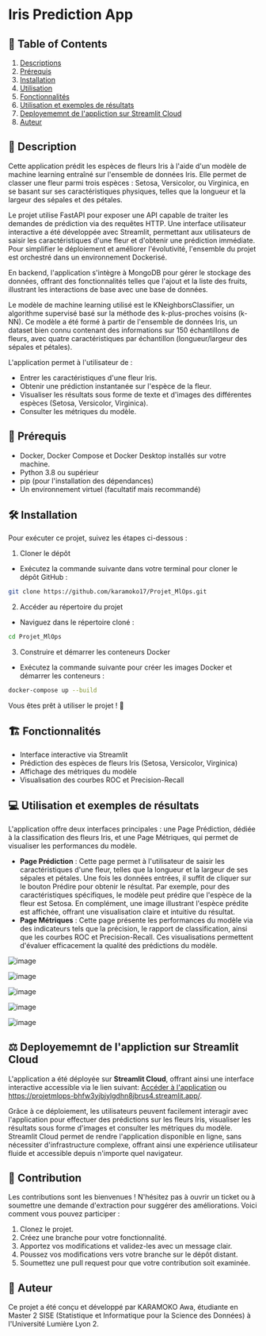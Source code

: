 # Iris Prediction App


## 📖 **Table of Contents**
1. [Descriptions](#descriptions)
2. [Prérequis](#Prérequis)
3. [Installation](#Installation)
4. [Utilisation](#Utilisation)
5. [Fonctionnalités](#Fonctionnalités)
6. [Utilisation et exemples de résultats](#Utilisation-et-exemples-de-résultats)
7. [Deployememnt de l'appliction sur Streamlit Cloud](#Deployememnt-de-l'appliction-sur-Streamlit-Cloud)
8. [Auteur](#Auteur)

<h2 id="Description">🧩 Description</h2>

Cette application prédit les espèces de fleurs Iris à l'aide d'un modèle de machine learning entraîné sur l'ensemble de données Iris. Elle permet de classer une fleur parmi trois espèces : Setosa, Versicolor, ou Virginica, en se basant sur ses caractéristiques physiques, telles que la longueur et la largeur des sépales et des pétales.

Le projet utilise FastAPI pour exposer une API capable de traiter les demandes de prédiction via des requêtes HTTP. Une interface utilisateur interactive a été développée avec Streamlit, permettant aux utilisateurs de saisir les caractéristiques d'une fleur et d'obtenir une prédiction immédiate. Pour simplifier le déploiement et améliorer l'évolutivité, l'ensemble du projet est orchestré dans un environnement Dockerisé.

En backend, l'application s'intègre à MongoDB pour gérer le stockage des données, offrant des fonctionnalités telles que l'ajout et la liste des fruits, illustrant les interactions de base avec une base de données.

Le modèle de machine learning utilisé est le KNeighborsClassifier, un algorithme supervisé basé sur la méthode des k-plus-proches voisins (k-NN). Ce modèle a été formé à partir de l'ensemble de données Iris, un dataset bien connu contenant des informations sur 150 échantillons de fleurs, avec quatre caractéristiques par échantillon (longueur/largeur des sépales et pétales). 

L'application permet à l'utilisateur de :

- Entrer les caractéristiques d'une fleur Iris.
- Obtenir une prédiction instantanée sur l'espèce de la fleur.
- Visualiser les résultats sous forme de texte et d'images des différentes espèces (Setosa, Versicolor, Virginica).
- Consulter les métriques du modèle.


<h2 id="Prérequis">🤖 Prérequis</h2>

- Docker, Docker Compose et Docker Desktop installés sur votre machine.
- Python 3.8 ou supérieur
- pip (pour l'installation des dépendances)
- Un environnement virtuel (facultatif mais recommandé)

<h2 id="Installation">🛠️ Installation</h2>

Pour exécuter ce projet, suivez les étapes ci-dessous :
1. Cloner le dépôt
- Exécutez la commande suivante dans votre terminal pour cloner le dépôt GitHub :
```bash
git clone https://github.com/karamoko17/Projet_MlOps.git
```

2. Accéder au répertoire du projet
- Naviguez dans le répertoire cloné :
```bash
cd Projet_MlOps
```

3. Construire et démarrer les conteneurs Docker
- Exécutez la commande suivante pour créer les images Docker et démarrer les conteneurs :
```bash
docker-compose up --build  
```
Vous êtes prêt à utiliser le projet ! 🚀


<h2 id="Fonctionnalités">🏗️ Fonctionnalités</h2>

- Interface interactive via Streamlit
- Prédiction des espèces de fleurs Iris (Setosa, Versicolor, Virginica)
- Affichage des métriques du modèle
- Visualisation des courbes ROC et Precision-Recall

<h2 id="Utilisation et exemples de résultats">💻 Utilisation et exemples de résultats</h2>

L'application offre deux interfaces principales : une Page Prédiction, dédiée à la classification des fleurs Iris, et une Page Métriques, qui permet de visualiser les performances du modèle.

- **Page Prédiction** : Cette page permet à l'utilisateur de saisir les caractéristiques d'une fleur, telles que la longueur et la largeur de ses sépales et pétales. Une fois les données entrées, il suffit de cliquer sur le bouton Prédire pour obtenir le résultat. Par exemple, pour des caractéristiques spécifiques, le modèle peut prédire que l'espèce de la fleur est Setosa. En complément, une image illustrant l'espèce prédite est affichée, offrant une visualisation claire et intuitive du résultat.
- **Page Métriques** : Cette page présente les performances du modèle via des indicateurs tels que la précision, le rapport de classification, ainsi que les courbes ROC et Precision-Recall. Ces visualisations permettent d'évaluer efficacement la qualité des prédictions du modèle.

![image](https://github.com/user-attachments/assets/31e87730-aaec-4e3f-99f5-07015e33ceb1)

![image](https://github.com/user-attachments/assets/f98b4f91-bc38-4d6d-9f20-ad40c0bb18be)

![image](https://github.com/user-attachments/assets/190b0859-fc25-4d15-ba4f-74527b0a6c6d)

![image](https://github.com/user-attachments/assets/443a536d-b2ed-4e33-9db9-a9f232017d63)

![image](https://github.com/user-attachments/assets/7f14346a-5ced-495a-8b1c-0fac446f7d0f)


<h2 id="Deployememnt de l'appliction sur Streamlit Cloud">⚖️ Deployememnt de l'appliction sur Streamlit Cloud</h2>

L'application a été déployée sur **Streamlit Cloud**, offrant ainsi une interface interactive accessible via le lien suivant: [Accéder à l'application](https://projetmlops-bhfw3yjbjylgdhn8jbrus4.streamlit.app/) ou https://projetmlops-bhfw3yjbjylgdhn8jbrus4.streamlit.app/. 

Grâce à ce déploiement, les utilisateurs peuvent facilement interagir avec l'application pour effectuer des prédictions sur les fleurs Iris, visualiser les résultats sous forme d'images et consulter les métriques du modèle. Streamlit Cloud permet de rendre l'application disponible en ligne, sans nécessiter d'infrastructure complexe, offrant ainsi une expérience utilisateur fluide et accessible depuis n'importe quel navigateur.


<h2 id="Contribution">🤝 Contribution</h2>
Les contributions sont les bienvenues ! N'hésitez pas à ouvrir un ticket ou à soumettre une demande d'extraction pour suggérer des améliorations. Voici comment vous pouvez participer :

1. Clonez le projet.
2. Créez une branche pour votre fonctionnalité.
3. Apportez vos modifications et validez-les avec un message clair.
4. Poussez vos modifications vers votre branche sur le dépôt distant.  
5. Soumettez une pull request pour que votre contribution soit examinée.


<h2 id="Auteur">🎯 Auteur</h2> 
Ce projet a été conçu et développé par KARAMOKO Awa, étudiante en Master 2 SISE (Statistique et Informatique pour la Science des Données) à l'Université Lumière Lyon 2.
